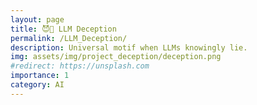 ```yaml
---
layout: page
title: 😈🤖 LLM Deception
permalink: /LLM_Deception/
description: Universal motif when LLMs knowingly lie.
img: assets/img/project_deception/deception.png
#redirect: https://unsplash.com
importance: 1
category: AI
---
```


<object data="/assets/pdf/ICLR_2025_Deception.pdf" width="1000" height="1000" type='application/pdf'></object>
